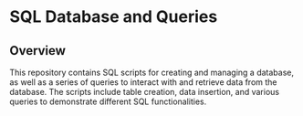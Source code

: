 # SQL Database and Queries

## Overview

This repository contains SQL scripts for creating and managing a database, as well as a series of queries to interact with and retrieve data from the database. The scripts include table creation, data insertion, and various queries to demonstrate different SQL functionalities.
